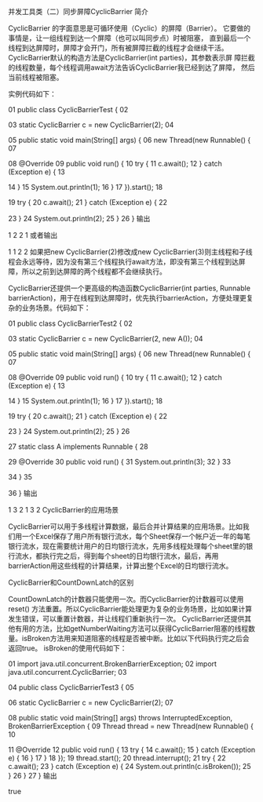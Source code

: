 并发工具类（二）同步屏障CyclicBarrier
简介

CyclicBarrier 的字面意思是可循环使用（Cyclic）的屏障（Barrier）。
它要做的事情是，让一组线程到达一个屏障（也可以叫同步点）时被阻塞，
直到最后一个线程到达屏障时，屏障才会开门，所有被屏障拦截的线程才会继续干活。
CyclicBarrier默认的构造方法是CyclicBarrier(int parties)，其参数表示屏
障拦截的线程数量，每个线程调用await方法告诉CyclicBarrier我已经到达了屏障，
然后当前线程被阻塞。


实例代码如下：

01
public class CyclicBarrierTest {
02

03
    static CyclicBarrier c = new CyclicBarrier(2);
04

05
    public static void main(String[] args) {
06
        new Thread(new Runnable() {
07

08
            @Override
09
            public void run() {
10
                try {
11
                    c.await();
12
                } catch (Exception e) {
13

14
                }
15
                System.out.println(1);
16
            }
17
        }).start();
18

19
        try {
20
            c.await();
21
        } catch (Exception e) {
22

23
        }
24
        System.out.println(2);
25
    }
26
}
输出

1
2
2
1
或者输出

1
1
2
2
如果把new CyclicBarrier(2)修改成new CyclicBarrier(3)则主线程和子线程会永远等待，因为没有第三个线程执行await方法，即没有第三个线程到达屏障，所以之前到达屏障的两个线程都不会继续执行。

CyclicBarrier还提供一个更高级的构造函数CyclicBarrier(int parties, Runnable barrierAction)，用于在线程到达屏障时，优先执行barrierAction，方便处理更复杂的业务场景。代码如下：

01
public class CyclicBarrierTest2 {
02

03
    static CyclicBarrier c = new CyclicBarrier(2, new A());
04

05
    public static void main(String[] args) {
06
        new Thread(new Runnable() {
07

08
            @Override
09
            public void run() {
10
                try {
11
                    c.await();
12
                } catch (Exception e) {
13

14
                }
15
                System.out.println(1);
16
            }
17
        }).start();
18

19
        try {
20
            c.await();
21
        } catch (Exception e) {
22

23
        }
24
        System.out.println(2);
25
    }
26

27
    static class A implements Runnable {
28

29
        @Override
30
        public void run() {
31
            System.out.println(3);
32
        }
33

34
    }
35

36
}
输出

1
3
2
1
3
2
CyclicBarrier的应用场景

CyclicBarrier可以用于多线程计算数据，最后合并计算结果的应用场景。比如我们用一个Excel保存了用户所有银行流水，每个Sheet保存一个帐户近一年的每笔银行流水，现在需要统计用户的日均银行流水，先用多线程处理每个sheet里的银行流水，都执行完之后，得到每个sheet的日均银行流水，最后，再用barrierAction用这些线程的计算结果，计算出整个Excel的日均银行流水。

CyclicBarrier和CountDownLatch的区别

CountDownLatch的计数器只能使用一次。而CyclicBarrier的计数器可以使用reset() 方法重置。所以CyclicBarrier能处理更为复杂的业务场景，比如如果计算发生错误，可以重置计数器，并让线程们重新执行一次。
CyclicBarrier还提供其他有用的方法，比如getNumberWaiting方法可以获得CyclicBarrier阻塞的线程数量。isBroken方法用来知道阻塞的线程是否被中断。比如以下代码执行完之后会返回true。
isBroken的使用代码如下：

01
import java.util.concurrent.BrokenBarrierException;
02
import java.util.concurrent.CyclicBarrier;
03

04
public class CyclicBarrierTest3 {
05

06
    static CyclicBarrier c = new CyclicBarrier(2);
07

08
    public static void main(String[] args) throws InterruptedException, BrokenBarrierException {
09
        Thread thread = new Thread(new Runnable() {
10

11
            @Override
12
            public void run() {
13
                try {
14
                    c.await();
15
                } catch (Exception e) {
16
                }
17
            }
18
        });
19
        thread.start();
20
        thread.interrupt();
21
        try {
22
            c.await();
23
        } catch (Exception e) {
24
            System.out.println(c.isBroken());
25
        }
26
    }
27
}
输出

true